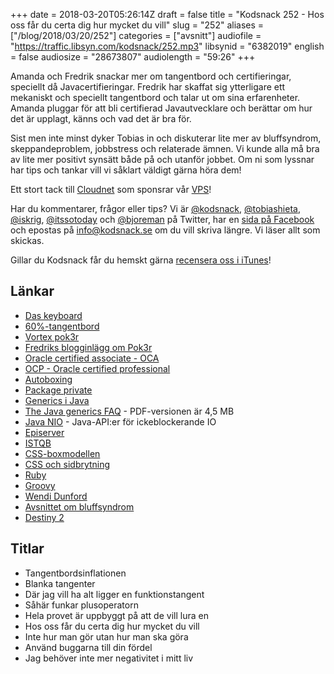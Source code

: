 +++
date = 2018-03-20T05:26:14Z
draft = false
title = "Kodsnack 252 - Hos oss får du certa dig hur mycket du vill"
slug = "252"
aliases = ["/blog/2018/03/20/252"]
categories = ["avsnitt"]
audiofile = "https://traffic.libsyn.com/kodsnack/252.mp3"
libsynid = "6382019"
english = false
audiosize = "28673807"
audiolength = "59:26"
+++

Amanda och Fredrik snackar mer om tangentbord och certifieringar, speciellt då Javacertifieringar. Fredrik har skaffat sig ytterligare ett mekaniskt och speciellt tangentbord och talar ut om sina erfarenheter. Amanda pluggar för att bli certifierad Javautvecklare och berättar om hur det är upplagt, känns och vad det är bra för.

Sist men inte minst dyker Tobias in och diskuterar lite mer av bluffsyndrom, skeppandeproblem, jobbstress och relaterade ämnen. Vi kunde alla må bra av lite mer positivt synsätt både på och utanför jobbet. Om ni som lyssnar har tips och tankar vill vi såklart väldigt gärna höra dem!

Ett stort tack till [Cloudnet](http://www.cloudnet.se) som sponsrar vår [VPS](http://en.wikipedia.org/wiki/Virtual_private_server)!

Har du kommentarer, frågor eller tips? Vi är [@kodsnack](https://www.twitter.com/kodsnack), [@tobiashieta](https://www.twitter.com/tobiashieta), [@iskrig](https://www.twitter.com/iskrig), [@itssotoday](https://twitter.com/itssotoday) och [@bjoreman](https://www.twitter.com/bjoreman) på Twitter, har en [sida på Facebook](https://www.facebook.com/kodsnack) och epostas på [info@kodsnack.se](mailto:info@kodsnack.se) om du vill skriva längre. Vi läser allt som skickas.

Gillar du Kodsnack får du hemskt gärna [recensera oss i iTunes](http://itunes.apple.com/se/podcast/kodsnack/id561631498?l=en)!

## Länkar ##
* [Das keyboard](https://www.daskeyboard.com/)
* [60%-tangentbord](http://www.keyboardco.com/blog/index.php/2017/08/full-size-tkl-60-and-more-a-guide-to-mechanical-keyboard-sizes/)
* [Vortex pok3r](http://www.vortexgear.tw/vortex2_3.asp?kind=47&kind2=220&sn=3&so3=open)
* [Fredriks blogginlägg om Pok3r](https://bjoreman.com/thoughts/pok3r.html)
* [Oracle certified associate - OCA](https://education.oracle.com/pls/web_prod-plq-dad/db_pages.getpage?page_id=654&get_params=p_id:357&p_org_id=40&lang=S#tabs-1-1)
* [OCP - Oracle certified professional](https://education.oracle.com/pls/web_prod-plq-dad/db_pages.getpage?page_id=654&get_params=p_id:357)
* [Autoboxing](https://docs.oracle.com/javase/8/docs/technotes/guides/language/autoboxing.html)
* [Package private](https://docs.oracle.com/javase/tutorial/java/javaOO/accesscontrol.html)
* [Generics i Java](https://docs.oracle.com/javase/tutorial/java/generics/types.html)
* [The Java generics FAQ](http://www.angelikalanger.com/GenericsFAQ/JavaGenericsFAQ.html) - PDF-versionen är 4,5 MB
* [Java NIO](https://en.wikipedia.org/wiki/New_I/O_%28Java%29) - Java-API:er för ickeblockerande IO
* [Episerver](https://en.wikipedia.org/wiki/Episerver)
* [ISTQB](https://www.istqb.org/)
* [CSS-boxmodellen](https://developer.mozilla.org/en-US/docs/Learn/CSS/Introduction_to_CSS/Box_model)
* [CSS och sidbrytning](https://davidwalsh.name/css-page-breaks)
* [Ruby](https://en.wikipedia.org/wiki/Ruby_%28programming_language%29)
* [Groovy](https://en.wikipedia.org/wiki/Groovy_%28programming_language%29)
* [Wendi Dunford](https://twitter.com/therapythursdys)
* [Avsnittet om bluffsyndrom](http://kodsnack.se/240/)
* [Destiny 2](https://en.wikipedia.org/wiki/Destiny_2)

## Titlar ##
* Tangentbordsinflationen
* Blanka tangenter
* Där jag vill ha alt ligger en funktionstangent
* Såhär funkar plusoperatorn
* Hela provet är uppbyggt på att de vill lura en
* Hos oss får du certa dig hur mycket du vill
* Inte hur man gör utan hur man ska göra
* Använd buggarna till din fördel
* Jag behöver inte mer negativitet i mitt liv